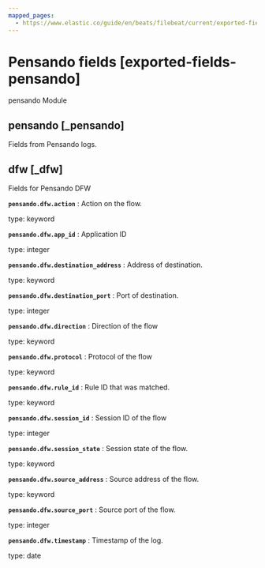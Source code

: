 ```yaml
---
mapped_pages:
  - https://www.elastic.co/guide/en/beats/filebeat/current/exported-fields-pensando.html
---
```


<!-- This file is generated! See scripts/generate_fields_docs.py -->

# Pensando fields [exported-fields-pensando]

pensando Module

## pensando [_pensando]

Fields from Pensando logs.

## dfw [_dfw]

Fields for Pensando DFW

**`pensando.dfw.action`**
:   Action on the flow.

type: keyword


**`pensando.dfw.app_id`**
:   Application ID

type: integer


**`pensando.dfw.destination_address`**
:   Address of destination.

type: keyword


**`pensando.dfw.destination_port`**
:   Port of destination.

type: integer


**`pensando.dfw.direction`**
:   Direction of the flow

type: keyword


**`pensando.dfw.protocol`**
:   Protocol of the flow

type: keyword


**`pensando.dfw.rule_id`**
:   Rule ID that was matched.

type: keyword


**`pensando.dfw.session_id`**
:   Session ID of the flow

type: integer


**`pensando.dfw.session_state`**
:   Session state of the flow.

type: keyword


**`pensando.dfw.source_address`**
:   Source address of the flow.

type: keyword


**`pensando.dfw.source_port`**
:   Source port of the flow.

type: integer


**`pensando.dfw.timestamp`**
:   Timestamp of the log.

type: date


